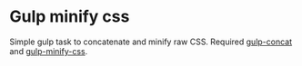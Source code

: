 Gulp minify css
===============

Simple gulp task to concatenate and minify raw CSS.
Required [gulp-concat](https://www.npmjs.org/package/gulp-concat) and [gulp-minify-css](https://www.npmjs.org/package/gulp-minify-css).
